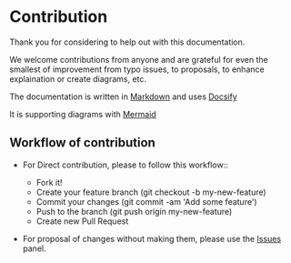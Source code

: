 # Contribution

Thank you for considering to help out with this documentation. 

We welcome contributions from anyone and are grateful for even the smallest of improvement from typo issues, to proposals, to enhance explaination or create diagrams, etc.

The documentation is written in [Markdown](https://www.markdownguide.org) and uses [Docsify](https://docsify.js.org)

It is supporting diagrams with [Mermaid](https://mermaid-js.github.io/)

## Workflow of contribution

- For Direct contribution, please to follow this workflow::

  - Fork it!
  - Create your feature branch (git checkout -b my-new-feature)
  - Commit your changes (git commit -am 'Add some feature')
  - Push to the branch (git push origin my-new-feature)
  - Create new Pull Request

- For proposal of changes without making them, please use the [Issues](https://github.com/archethic-foundation/archethic-docs/issues) panel.
